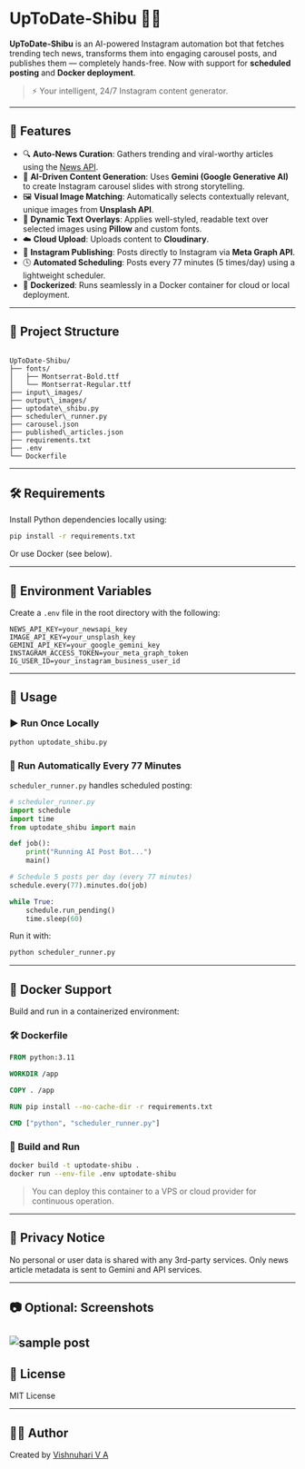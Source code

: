 
# UpToDate-Shibu 📸📰

**UpToDate-Shibu** is an AI-powered Instagram automation bot that fetches trending tech news, transforms them into engaging carousel posts, and publishes them — completely hands-free. Now with support for **scheduled posting** and **Docker deployment**.

> ⚡️ Your intelligent, 24/7 Instagram content generator.

---

## 🚀 Features

- 🔍 **Auto-News Curation**: Gathers trending and viral-worthy articles using the [News API](https://newsapi.org/).
- 🤖 **AI-Driven Content Generation**: Uses **Gemini (Google Generative AI)** to create Instagram carousel slides with strong storytelling.
- 🖼️ **Visual Image Matching**: Automatically selects contextually relevant, unique images from **Unsplash API**.
- 📝 **Dynamic Text Overlays**: Applies well-styled, readable text over selected images using **Pillow** and custom fonts.
- ☁️ **Cloud Upload**: Uploads content to **Cloudinary**.
- 📲 **Instagram Publishing**: Posts directly to Instagram via **Meta Graph API**.
- 🕓 **Automated Scheduling**: Posts every 77 minutes (5 times/day) using a lightweight scheduler.
- 🐳 **Dockerized**: Runs seamlessly in a Docker container for cloud or local deployment.

---

## 📂 Project Structure

```

UpToDate-Shibu/
├── fonts/
│   ├── Montserrat-Bold.ttf
│   └── Montserrat-Regular.ttf
├── input\_images/
├── output\_images/
├── uptodate\_shibu.py
├── scheduler\_runner.py
├── carousel.json
├── published\_articles.json
├── requirements.txt
├── .env
└── Dockerfile

````

---

## 🛠️ Requirements

Install Python dependencies locally using:

```bash
pip install -r requirements.txt
````

Or use Docker (see below).

---

## 🔐 Environment Variables

Create a `.env` file in the root directory with the following:

```env
NEWS_API_KEY=your_newsapi_key
IMAGE_API_KEY=your_unsplash_key
GEMINI_API_KEY=your_google_gemini_key
INSTAGRAM_ACCESS_TOKEN=your_meta_graph_token
IG_USER_ID=your_instagram_business_user_id
```

---

## 🧪 Usage

### ▶️ Run Once Locally

```bash
python uptodate_shibu.py
```

### 🔁 Run Automatically Every 77 Minutes

`scheduler_runner.py` handles scheduled posting:

```python
# scheduler_runner.py
import schedule
import time
from uptodate_shibu import main

def job():
    print("Running AI Post Bot...")
    main()

# Schedule 5 posts per day (every 77 minutes)
schedule.every(77).minutes.do(job)

while True:
    schedule.run_pending()
    time.sleep(60)
```

Run it with:

```bash
python scheduler_runner.py
```

---

## 🐳 Docker Support

Build and run in a containerized environment:

### 🛠️ Dockerfile

```dockerfile
FROM python:3.11

WORKDIR /app

COPY . /app

RUN pip install --no-cache-dir -r requirements.txt

CMD ["python", "scheduler_runner.py"]
```

### 🔧 Build and Run

```bash
docker build -t uptodate-shibu .
docker run --env-file .env uptodate-shibu
```

> You can deploy this container to a VPS or cloud provider for continuous operation.

---

## 📌 Privacy Notice

No personal or user data is shared with any 3rd-party services. Only news article metadata is sent to Gemini and API services.

---

## 📷 Optional: Screenshots

![sample post](https://raw.githubusercontent.com/vishnuhari17/Uptodate_Shibu/sample.png?raw=true)
---

## 📄 License

MIT License

---

## 👨‍💻 Author

Created by [Vishnuhari V A](https://github.com/vishnuhari17)

